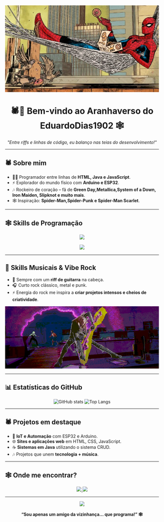 <!-- Banner Spider-Punk -->
<p align="center">
  <img src="cec2859ce4acb3d5234ad69c1a4e67e1.jpg" width="600"/>
</p>


<h1 align="center">🕷️🎸 Bem-vindo ao Aranhaverso do <b>EduardoDias1902</b> 🕸️</h1>

<p align="center">
  <i>"Entre riffs e linhas de código, eu balanço nas teias do desenvolvimento!"</i>
</p>

---

## 🕷️ Sobre mim
- 👨‍💻 Programador entre linhas de **HTML, Java e JavaScript**.  
- ⚡ Explorador do mundo físico com **Arduino e ESP32**.  
- 🎶 Rockeiro de coração – fã de **Green Day,Metallica,System of a Down, Iron Maiden, Slipknot e muito mais**.  
- 🕸️ Inspiração: **Spider-Man,Spider-Punk e Spider-Man Scarlet**.  

---

## 🕸️ Skills de Programação

<p align="center">
  <img src="https://skillicons.dev/icons?i=html,css,js,java,arduino,mysql,git,github"/>
</p>
<p align="center">
  <img src="https://skillicons.dev/icons?i=python,windows,cpp,figma,vscode,linux,eclipse,docker"/>
</p>

---

## 🤘 Skills Musicais & Vibe Rock
- 🎸 Sempre com um **riff de guitarra** na cabeça.  
- 🎧 Curto rock clássico, metal e punk.  
- ⚡ Energia do rock me inspira a **criar projetos intensos e cheios de criatividade**.  

<p align="center">
  <img src="gifs/Punk.gif" width="651"/>
</p>

---

## 📊 Estatísticas do GitHub

<p align="center">
  <img src="https://github-readme-stats.vercel.app/api?username=EduardoDias1902&show_icons=true&theme=tokyonight&hide_border=true&icon_color=E23636" alt="GitHub stats" height="180"/>
  <img src="https://github-readme-stats.vercel.app/api/top-langs/?username=EduardoDias1902&layout=compact&theme=tokyonight&hide_border=true" alt="Top Langs" height="180"/>
</p>

---

## 🕷️ Projetos em destaque
- 🔌 **IoT e Automação** com ESP32 e Arduino.  
- 🌐 **Sites e aplicações web** em HTML, CSS, JavaScript.  
- ☕ **Sistemas em Java** utilizando o sistema CRUD.  
- 🎶 Projetos que unem **tecnologia + música**.  

---

## 🕸️ Onde me encontrar?
<p align="center">
  <a href="https://github.com/EduardoDias1902">
    <img src="https://img.shields.io/badge/GitHub-EduardoDias1902-181717?style=for-the-badge&logo=github" />
  </a>
  <a href="mailto:eduardo_d_maia@estudante.sesisenai.org.br">
    <img src="https://img.shields.io/badge/Email-eduardo_d_maia@estudante.sesisenai.org.br-red?style=for-the-badge&logo=gmail" />
  </a>
</p>

---

<!-- Gif final Spider-Punk -->
<p align="center">
  <img src="gifs/scarlet.gif" width="350"/>
</p>

<p align="center">
  <b>“Sou apenas um amigo da vizinhança... que programa!” 🕸️</b>
</p>
